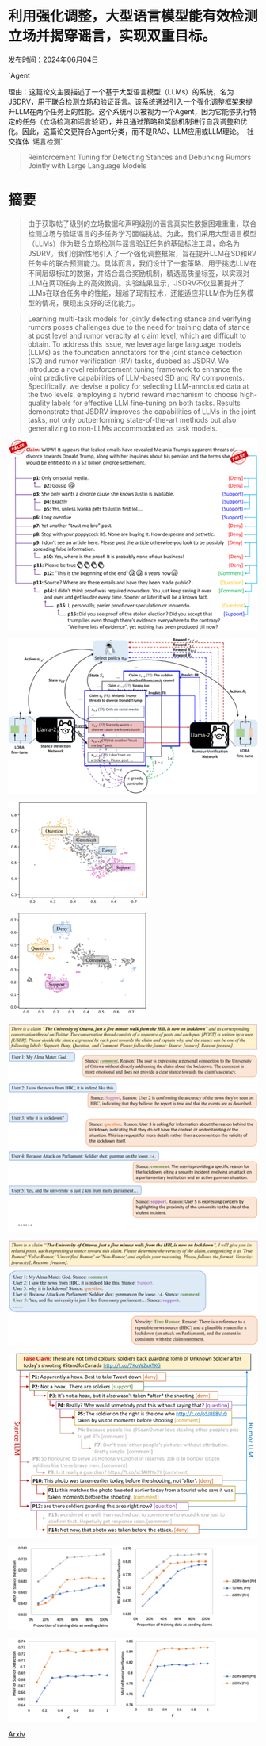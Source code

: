 # 利用强化调整，大型语言模型能有效检测立场并揭穿谣言，实现双重目标。

发布时间：2024年06月04日

`Agent

理由：这篇论文主要描述了一个基于大型语言模型（LLMs）的系统，名为JSDRV，用于联合检测立场和验证谣言。该系统通过引入一个强化调整框架来提升LLM在两个任务上的性能。这个系统可以被视为一个Agent，因为它能够执行特定的任务（立场检测和谣言验证），并且通过策略和奖励机制进行自我调整和优化。因此，这篇论文更符合Agent分类，而不是RAG、LLM应用或LLM理论。` `社交媒体` `谣言检测`

> Reinforcement Tuning for Detecting Stances and Debunking Rumors Jointly with Large Language Models

# 摘要

> 由于获取帖子级别的立场数据和声明级别的谣言真实性数据困难重重，联合检测立场与验证谣言的多任务学习面临挑战。为此，我们采用大型语言模型（LLMs）作为联合立场检测与谣言验证任务的基础标注工具，命名为JSDRV。我们创新性地引入了一个强化调整框架，旨在提升LLM在SD和RV任务中的联合预测能力。具体而言，我们设计了一套策略，用于挑选LLM在不同层级标注的数据，并结合混合奖励机制，精选高质量标签，以实现对LLM在两项任务上的高效微调。实验结果显示，JSDRV不仅显著提升了LLMs在联合任务中的性能，超越了现有技术，还能适应非LLM作为任务模型的情况，展现出良好的泛化能力。

> Learning multi-task models for jointly detecting stance and verifying rumors poses challenges due to the need for training data of stance at post level and rumor veracity at claim level, which are difficult to obtain. To address this issue, we leverage large language models (LLMs) as the foundation annotators for the joint stance detection (SD) and rumor verification (RV) tasks, dubbed as JSDRV. We introduce a novel reinforcement tuning framework to enhance the joint predictive capabilities of LLM-based SD and RV components. Specifically, we devise a policy for selecting LLM-annotated data at the two levels, employing a hybrid reward mechanism to choose high-quality labels for effective LLM fine-tuning on both tasks. Results demonstrate that JSDRV improves the capabilities of LLMs in the joint tasks, not only outperforming state-of-the-art methods but also generalizing to non-LLMs accommodated as task models.

![利用强化调整，大型语言模型能有效检测立场并揭穿谣言，实现双重目标。](../../../paper_images/2406.02143/x1.png)

![利用强化调整，大型语言模型能有效检测立场并揭穿谣言，实现双重目标。](../../../paper_images/2406.02143/x2.png)

![利用强化调整，大型语言模型能有效检测立场并揭穿谣言，实现双重目标。](../../../paper_images/2406.02143/x3.png)

![利用强化调整，大型语言模型能有效检测立场并揭穿谣言，实现双重目标。](../../../paper_images/2406.02143/x4.png)

![利用强化调整，大型语言模型能有效检测立场并揭穿谣言，实现双重目标。](../../../paper_images/2406.02143/x5.png)

![利用强化调整，大型语言模型能有效检测立场并揭穿谣言，实现双重目标。](../../../paper_images/2406.02143/x6.png)

![利用强化调整，大型语言模型能有效检测立场并揭穿谣言，实现双重目标。](../../../paper_images/2406.02143/x7.png)

![利用强化调整，大型语言模型能有效检测立场并揭穿谣言，实现双重目标。](../../../paper_images/2406.02143/x8.png)

![利用强化调整，大型语言模型能有效检测立场并揭穿谣言，实现双重目标。](../../../paper_images/2406.02143/x9.png)

[Arxiv](https://arxiv.org/abs/2406.02143)